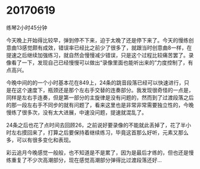 # 20170619

练琴2小时45分钟

今天晚上开始得比较早，弹到停不下来，迫于太晚了还是停下来了。今天的慢练创意曲13感觉颇有成效，错误率已经比之前少了很多了，就跟当时创意曲8一样，在提速之后继续加强练习，就自然会慢慢减少错误，只是这个过程比较痛苦罢了。录像看了一下，发现自己已经慢慢可以做出“录像里面也能听出来的”力度控制了，有点高兴。

今晚中间的的一个小时基本花在849上，24条的跳音段落已经可以快速进行，只是在这个速度下，瓶颈还是那个左右手交替的连奏部分。我发现很奇怪的一点是，同样是左右手连奏，但是第一部分的主旋律是没有问题的，然而到了过渡段落之后的那一段左右手不同步的就有问题了，看来这里也是非常非常需要独立性的，今晚慢练了很多次，没有太大进展，中速没问题，提速就混乱了。

24条之后也花了点时间去回顾26，之前说好要录像的不能就此丢掉了，花了半小时左右摸回来了，打算之后要保持着继续练习，毕竟这首那么好听，元素又那么多，可以有很多变化和表现。

彩云追月今晚感觉一般般，也不知道是不是累了，因为是最后才练的，但也还是慢练重复了不少次高潮部分，现在感觉高潮部分弹得比过渡段落还好...
